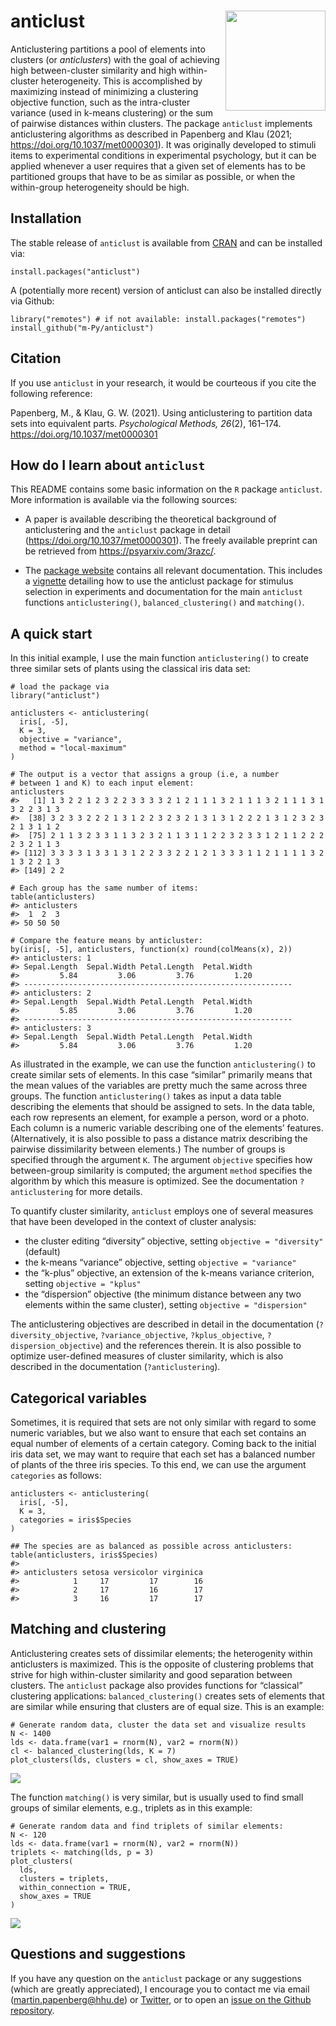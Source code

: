 anticlust <a href='https://m-py.github.io/anticlust/'><img src='man/figures/anticlustStickerV1-0.svg' align="right" height="160" /></a>
=======================================================================================================================================

Anticlustering partitions a pool of elements into clusters (or
*anticlusters*) with the goal of achieving high between-cluster
similarity and high within-cluster heterogeneity. This is accomplished
by maximizing instead of minimizing a clustering objective function,
such as the intra-cluster variance (used in k-means clustering) or the
sum of pairwise distances within clusters. The package `anticlust`
implements anticlustering algorithms as described in Papenberg and Klau
(2021;
<a href="https://doi.org/10.1037/met0000301" class="uri">https://doi.org/10.1037/met0000301</a>).
It was originally developed to stimuli items to experimental conditions
in experimental psychology, but it can be applied whenever a user
requires that a given set of elements has to be partitioned groups that
have to be as similar as possible, or when the within-group
heterogeneity should be high.

Installation
------------

The stable release of `anticlust` is available from
[CRAN](https://CRAN.R-project.org/package=anticlust) and can be
installed via:

    install.packages("anticlust")

A (potentially more recent) version of anticlust can also be installed
directly via Github:

    library("remotes") # if not available: install.packages("remotes")
    install_github("m-Py/anticlust")

Citation
--------

If you use `anticlust` in your research, it would be courteous if you
cite the following reference:

Papenberg, M., & Klau, G. W. (2021). Using anticlustering to partition
data sets into equivalent parts. *Psychological Methods, 26*(2),
161–174.
<a href="https://doi.org/10.1037/met0000301" class="uri">https://doi.org/10.1037/met0000301</a>

How do I learn about `anticlust`
--------------------------------

This README contains some basic information on the `R` package
`anticlust`. More information is available via the following sources:

-   A paper is available describing the theoretical background of
    anticlustering and the `anticlust` package in detail
    (<a href="https://doi.org/10.1037/met0000301" class="uri">https://doi.org/10.1037/met0000301</a>).
    The freely available preprint can be retrieved from
    <a href="https://psyarxiv.com/3razc/" class="uri">https://psyarxiv.com/3razc/</a>.

-   The [package website](https://m-py.github.io/anticlust/) contains
    all relevant documentation. This includes a
    [vignette](https://m-py.github.io/anticlust/articles/stimulus-selection.html)
    detailing how to use the anticlust package for stimulus selection in
    experiments and documentation for the main `anticlust` functions
    `anticlustering()`, `balanced_clustering()` and `matching()`.

A quick start
-------------

In this initial example, I use the main function `anticlustering()` to
create three similar sets of plants using the classical iris data set:

    # load the package via
    library("anticlust")

    anticlusters <- anticlustering(
      iris[, -5],
      K = 3,
      objective = "variance",
      method = "local-maximum"
    )

    # The output is a vector that assigns a group (i.e, a number
    # between 1 and K) to each input element:
    anticlusters
    #>   [1] 1 3 2 2 1 2 3 2 2 3 3 3 3 2 1 2 1 1 1 3 2 1 1 1 3 2 1 1 1 3 1 3 2 2 3 1 3
    #>  [38] 3 2 3 3 2 2 2 1 3 1 2 2 3 2 3 2 1 3 1 3 1 2 2 2 1 3 1 2 3 2 3 2 1 3 1 1 2
    #>  [75] 2 1 1 3 2 3 3 1 1 3 2 3 2 1 1 3 1 1 2 2 3 2 3 3 1 2 1 1 2 2 2 2 3 2 1 1 3
    #> [112] 3 3 3 3 1 3 3 1 3 1 2 2 3 3 2 2 1 2 1 3 3 3 1 1 2 1 1 1 1 3 2 1 3 2 2 1 3
    #> [149] 2 2

    # Each group has the same number of items:
    table(anticlusters)
    #> anticlusters
    #>  1  2  3 
    #> 50 50 50

    # Compare the feature means by anticluster:
    by(iris[, -5], anticlusters, function(x) round(colMeans(x), 2))
    #> anticlusters: 1
    #> Sepal.Length  Sepal.Width Petal.Length  Petal.Width 
    #>         5.84         3.06         3.76         1.20 
    #> ------------------------------------------------------------ 
    #> anticlusters: 2
    #> Sepal.Length  Sepal.Width Petal.Length  Petal.Width 
    #>         5.85         3.06         3.76         1.20 
    #> ------------------------------------------------------------ 
    #> anticlusters: 3
    #> Sepal.Length  Sepal.Width Petal.Length  Petal.Width 
    #>         5.84         3.06         3.76         1.20

As illustrated in the example, we can use the function
`anticlustering()` to create similar sets of elements. In this case
“similar” primarily means that the mean values of the variables are
pretty much the same across three groups. The function
`anticlustering()` takes as input a data table describing the elements
that should be assigned to sets. In the data table, each row represents
an element, for example a person, word or a photo. Each column is a
numeric variable describing one of the elements’ features.
(Alternatively, it is also possible to pass a distance matrix describing
the pairwise dissimilarity between elements.) The number of groups is
specified through the argument `K`. The argument `objective` specifies
how between-group similarity is computed; the argument `method`
specifies the algorithm by which this measure is optimized. See the
documentation `?anticlustering` for more details.

To quantify cluster similarity, `anticlust` employs one of several
measures that have been developed in the context of cluster analysis:

-   the cluster editing “diversity” objective, setting
    `objective = "diversity"` (default)
-   the k-means “variance” objective, setting `objective = "variance"`
-   the “k-plus” objective, an extension of the k-means variance
    criterion, setting `objective = "kplus"`
-   the “dispersion” objective (the minimum distance between any two
    elements within the same cluster), setting
    `objective = "dispersion"`

The anticlustering objectives are described in detail in the
documentation (`?diversity_objective`, `?variance_objective`,
`?kplus_objective`, `?dispersion_objective`) and the references therein.
It is also possible to optimize user-defined measures of cluster
similarity, which is also described in the documentation
(`?anticlustering`).

Categorical variables
---------------------

Sometimes, it is required that sets are not only similar with regard to
some numeric variables, but we also want to ensure that each set
contains an equal number of elements of a certain category. Coming back
to the initial iris data set, we may want to require that each set has a
balanced number of plants of the three iris species. To this end, we can
use the argument `categories` as follows:

    anticlusters <- anticlustering(
      iris[, -5],
      K = 3,
      categories = iris$Species
    )

    ## The species are as balanced as possible across anticlusters:
    table(anticlusters, iris$Species)
    #>             
    #> anticlusters setosa versicolor virginica
    #>            1     17         17        16
    #>            2     17         16        17
    #>            3     16         17        17

Matching and clustering
-----------------------

Anticlustering creates sets of dissimilar elements; the heterogenity
within anticlusters is maximized. This is the opposite of clustering
problems that strive for high within-cluster similarity and good
separation between clusters. The `anticlust` package also provides
functions for “classical” clustering applications:
`balanced_clustering()` creates sets of elements that are similar while
ensuring that clusters are of equal size. This is an example:

    # Generate random data, cluster the data set and visualize results
    N <- 1400
    lds <- data.frame(var1 = rnorm(N), var2 = rnorm(N))
    cl <- balanced_clustering(lds, K = 7)
    plot_clusters(lds, clusters = cl, show_axes = TRUE)

<img src="man/figures/clustering-1.png" style="display: block; margin: auto;" />

The function `matching()` is very similar, but is usually used to find
small groups of similar elements, e.g., triplets as in this example:

    # Generate random data and find triplets of similar elements:
    N <- 120
    lds <- data.frame(var1 = rnorm(N), var2 = rnorm(N))
    triplets <- matching(lds, p = 3)
    plot_clusters(
      lds,
      clusters = triplets,
      within_connection = TRUE,
      show_axes = TRUE
    )

<img src="man/figures/matching-1.png" style="display: block; margin: auto;" />

Questions and suggestions
-------------------------

If you have any question on the `anticlust` package or any suggestions
(which are greatly appreciated), I encourage you to contact me via email
(<a href="mailto:martin.papenberg@hhu.de" class="email">martin.papenberg@hhu.de</a>)
or [Twitter](https://twitter.com/MPapenberg), or to open an [issue on
the Github repository](https://github.com/m-Py/anticlust/issues).

